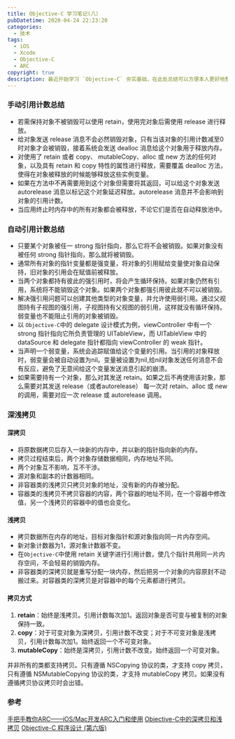 ```yaml
---
title: Objective-C 学习笔记(八）
pubDatetime: 2020-04-24 22:23:20
categories:
  - 技术
tags:
  - iOS
  - Xcode
  - Objective-C
  - ARC
copyright: true
description: 最近开始学习 `Objective-C` 夯实基础，在此处总结可以方便本人更好地整理学习内容，此文为本系列的第八篇文章，主要复习了自动引用计数与深浅拷贝。
---
```


<!--more-->

### 手动引用计数总结

- 若需保持对象不被销毁可以使用 retain，使用完对象后需使用 release 进行释放。
- 给对象发送 release 消息不会必然销毁对象，只有当该对象的引用计数减至0时对象才会被销毁，接着系统会发送 dealloc 消息给这个对象用于释放内存。
- 对使用了 retain 或者 copy、 mutableCopy、alloc 或 new 方法的任何对象，以及具有 retain 和 copy 特性的属性进行释放，需要覆盖 dealloc 方法，使得在对象被释放的时候能够释放这些实例变量。
- 如果在方法中不再需要用到这个对象但需要将其返回，可以给这个对象发送 autorelease 消息以标记这个对象延迟释放。autorelease 消息并不会影响到对象的引用计数。
- 当应用终止时内存中的所有对象都会被释放，不论它们是否在自动释放池中。

### 自动引用计数总结

- 只要某个对象被任一 strong 指针指向，那么它将不会被销毁。如果对象没有被任何 strong 指针指向，那么就将被销毁。
- 通常所有对象的指针变量都是强变量，将对象的引用赋给变量使对象自动保持，旧对象的引用会在赋值前被释放。
- 当两个对象都持有彼此的强引用时，将会产生循环保持。如果对象仍然有引用，系统将不能销毁这个对象。如果两个对象都强引用彼此就不可以被销毁。
- 解决强引用问题可以创建其他类型的对象变量，并允许使用弱引用。通过父视图持有子视图的强引用，子视图持有父视图的弱引用，这样就没有循环保持。弱变量也不能阻止引用的对象被销毁。
- 以 `Objective-C`中的 delegate 设计模式为例，viewController 中有一个 strong 指针指向它所负责管理的 UITableView，而 UITableView 中的 dataSource 和 delegate 指针都指向 viewController 的 weak 指针。
- 当声明一个弱变量，系统会追踪赋值给这个变量的引用。当引用的对象释放时，弱变量会被自动设置为nil。变量被设置为nil,给nil对象发送任何消息不会有反应，避免了无意间给这个变量发送消息引起的崩溃。
- 如果需要持有一个对象，那么对其发送 retain。如果之后不再使用该对象，那么需要对其发送 release（或者autorelease） 每一次对 retain、alloc 或 new 的调用，需要对应一次 release 或 autorelease 调用。

### 深浅拷贝

#### 深拷贝

- 将原数据拷贝后存入一块新的内存中，并以新的指针指向新的内存。
- 拷贝过程结束后，两个对象存储数据相同，内存地址不同。
- 两个对象互不影响，互不干涉。
- 源对象和副本的计数器相同。
- 非容器类的浅拷贝只拷贝对象的地址，没有新的内存被分配。
- 容器类的浅拷贝不拷贝容器的内容，两个容器的地址不同，在一个容器中修改值，另一个浅拷贝的容器中的值也会变化。

#### 浅拷贝

- 拷贝数据所在内存的地址，目标对象指针和源对象指向同一片内存空间。
- 新对象计数器为1，源对象计数器不变。
- 在`Objective-C`中使用 retain 关键字进行引用计数，使几个指针共用同一片内存空间，不会轻易的销毁内存。
- 非容器类的深拷贝就是重写分配一块内存，然后把另一个对象的内容原封不动搬过来。对容器类的深拷贝是对容器中的每个元素都进行拷贝。

#### 拷贝方式

1. **retain**：始终是浅拷贝。引用计数每次加1。返回对象是否可变与被复制的对象保持一致。
2. **copy**：对于可变对象为深拷贝，引用计数不改变；对于不可变对象是浅拷贝，引用计数每次加1。始终返回一个不可变对象。
3. **mutableCopy**：始终是深拷贝，引用计数不改变。始终返回一个可变对象。

并非所有的类都支持拷贝。只有遵循 NSCopying 协议的类，才支持 copy 拷贝，只有遵循 NSMutableCopying 协议的类，才支持 mutableCopy 拷贝。如果没有遵循拷贝协议拷贝时会出错。

### 参考

[手把手教你ARC——iOS/Mac开发ARC入门和使用](https://onevcat.com/2012/06/arc-hand-by-hand/)
[Objective-C中的深拷贝和浅拷贝](https://www.cnblogs.com/ludashi/p/3894151.html)
[Objective-C 程序设计 (第六版)]()
